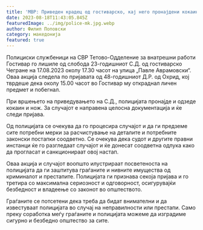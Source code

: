 ```yaml
---
title: 'МВР: Приведен крадец од гостиварско, кај него пронајдени кокаин и нож - 18 АВГУСТ 2023'
date: 2023-08-18T11:43:05.845Z
featuredImage: ../img/police-mk.jpg.webp
author: Филип Поповски
category: македонија
featured: true
---
```

Полициски службеници на СВР Тетово-Одделение за внатрешни работи Гостивар го лишиле од слобода 23-годишниот С.Д. од гостиварско Чегране на 17.08.2023 околу 17.30 часот на улица „Павле Аврамовски“. Оваа акција следела по пријавата од 48-годишниот Д.Р. од Охрид, кој тврдеше дека околу 15.00 часот во Гостивар му откраднал личен предмет и побегнал.

При вршењето на приведувањето на С.Д., полицијата пронајде и одзеде кокаин и нож. За случајот е направена целосна документација и ќе следи пријава.

Од полицијата се очекува да го процесира случајот и да ги предземе сите потребни мерки за расчистување на деталите и потребните законски постапки соодветно. Се очекува дека судот и другите правни инстанци ќе го разгледаат случајот и ќе донесат соодветна одлука како да прогласат и санкционираат овој настап.

Оваа акција и случајот воопшто илустрираат посветеноста на полицијата да ги заштитува граѓаните и нивните имущества од криминалот и престапите. Полицијата ги признава секоја пријава и го третира со максимална сериозност и одговорност, осигурувајќи безбедност и владеење со законот во општеството.

Граѓаните се потсетени дека треба да бидат внимателни и да известуваат полицијата во случај на неправилности или престапи. Само преку соработка меѓу граѓаните и полицијата можеме да изградиме сигурно и безбедно општество за сите.
